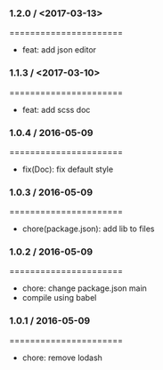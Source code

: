 ### 1.2.0 / <2017-03-13>
======================
- feat: add json editor

### 1.1.3 / <2017-03-10>
======================
- feat: add scss doc

### 1.0.4 / 2016-05-09
======================
- fix(Doc): fix default style

### 1.0.3 / 2016-05-09
======================
- chore(package.json): add lib to files

### 1.0.2 / 2016-05-09
======================
- chore: change package.json main
- compile using babel

### 1.0.1 / 2016-05-09
======================
- chore: remove lodash
